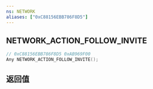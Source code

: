 ```yaml
---
ns: NETWORK
aliases: ["0xC88156EBB786F8D5"]
---
```

## NETWORK_ACTION_FOLLOW_INVITE

```c
// 0xC88156EBB786F8D5 0xAB969F00
Any NETWORK_ACTION_FOLLOW_INVITE();
```


## 返回值
